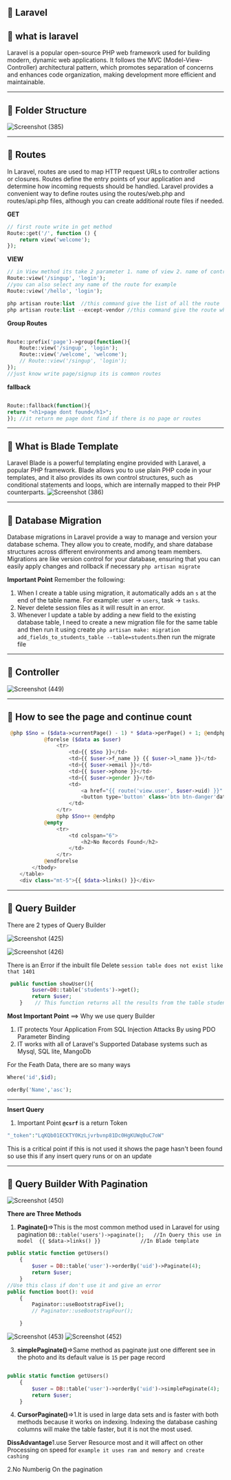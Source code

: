 ## 📔 Laravel 

## 📘 what is laravel
Laravel is a popular open-source PHP web framework used for building modern, dynamic web applications. It follows the MVC (Model-View-Controller) architectural pattern, which promotes separation of concerns and enhances code organization, making development more efficient and maintainable.

---

## 📘 Folder Structure 
![Screenshot (385)](https://github.com/amandavid0032/Web-Development/assets/86879390/8f37d15d-47c6-4c78-87ca-5b7b7d2b5e4b)

---
## 📘 Routes
In Laravel, routes are used to map HTTP request URLs to controller actions or closures. Routes define the entry points of your application and determine how incoming requests should be handled. Laravel provides a convenient way to define routes using the routes/web.php and routes/api.php files, although you can create additional route files if needed.

**GET**
```php
// first route write in get method 
Route::get('/', function () {
    return view('welcome');
});

```
**VIEW**
```php
// in View method its take 2 parameter 1. name of view 2. name of controller
Route::view('/singup', 'login');
//you can also select any name of the route for example
Route::view('/hello', 'login');
```
```php
php artisan route:list  //this command give the list of all the route
php artisan route:list --except-vendor //this command give the route which we made 
```
**Group Routes**
```php

Route::prefix('page')->group(function(){
    Route::view('/singup', 'login');
    Route::view('/welcome', 'welcome');
    // Route::view('/singup', 'login');
});
//just know write page/signup its is common routes
```
**fallback**
```php

Route::fallback(function(){
return "<h1>page dont found</h1>";
}); //it return me page dont find if there is no page or routes
```
---
## 📘 What is Blade Template
Laravel Blade is a powerful templating engine provided with Laravel, a popular PHP framework. Blade allows you to use plain PHP code in your templates, and it also provides its own control structures, such as conditional statements and loops, which are internally mapped to their PHP counterparts.
![Screenshot (386)](https://github.com/amandavid0032/Web-Development/assets/86879390/633a3e35-8d96-4ef6-add3-ff03b1886b0f)

---
## 📘 Database Migration
Database migrations in Laravel provide a way to manage and version your database schema. They allow you to create, modify, and share database structures across different environments and among team members. Migrations are like version control for your database, ensuring that you can easily apply changes and rollback if necessary
`php artisan migrate`

**Important Point**
Remember the following:
1. When I create a table using migration, it automatically adds an `s` at the end of the table name. For example: user -> `users`, task -> `tasks`.
2. Never delete session files as it will result in an error.
3. Whenever I update a table by adding a new field to the existing database table, I need to create a new migration file for the same table and then run it using create `php artisan make: migration add_fields_to_students_table --table=students`.then run the migrate file 

---

## 📘 Controller
![Screenshot (449)](https://github.com/user-attachments/assets/28fa409a-e3f2-413e-8cd8-901a5a987851)

---

## 📘 How to see the page and continue count
```php
 @php $Sno = ($data->currentPage() - 1) * $data->perPage() + 1; @endphp
            @forelse ($data as $user)
                <tr>
                    <td>{{ $Sno }}</td>
                    <td>{{ $user->f_name }} {{ $user->l_name }}</td>
                    <td>{{ $user->email }}</td>
                    <td>{{ $user->phone }}</td>
                    <td>{{ $user->gender }}</td>
                    <td>
                        <a href="{{ route('view.user', $user->uid) }}" class='btn btn-info'>View</a>
                        <button type='button' class='btn btn-danger'data-id='{{ $user->uid }}'>Delete</button>
                    </td>
                </tr>
                @php $Sno++ @endphp
            @empty
                <tr>
                    <td colspan="6">
                        <h2>No Records Found</h2>
                    </td>
                </tr>
            @endforelse
        </tbody>
    </table>
    <div class="mt-5">{{ $data->links() }}</div>
```

---

## 📘 Query Builder
There are 2 types of Query Builder

![Screenshot (425)](https://github.com/user-attachments/assets/d0d2f12c-0e6d-4313-bdac-77aace7bdf8d)


![Screenshot (426)](https://github.com/user-attachments/assets/7b899a28-e7c2-4732-a439-f327ee505251)

There is an Error if the inbuilt file Delete `session table does not exist like that 1401 `

```php
 public function showUser(){
        $user=DB::table('students')->get();
        return $user;
    }    // This function returns all the results from the table students  get method

```

**Most Important Point** ==> Why we use query Builder
1. IT protects Your Application From SQL Injection Attacks By using PDO Parameter Binding
2. IT works with all of Laravel's Supported Database systems such as Mysql, SQL lite, MangoDb


For the Feath Data, there are so many ways 

```php
Where('id',$id);

oderBy('Name','asc');
```

---

**Insert Query**
1. Important Point
**`@csrf`** is a return Token

```php
"_token":"LqKQb01ECKTY0KzLjvrbvnp81Dc0HgKUWq0uC7oW"
```
This is a critical point if this is not used it shows the page hasn't been found so use this if any insert query runs or on an update

---

## 📘 Query Builder With Pagination
![Screenshot (450)](https://github.com/user-attachments/assets/90a9dadb-1c7b-453e-b4a3-98cc49ff7dba)
  
**There are Three Methods**

1. **Paginate()**=>This is the most common method used in Laravel for using pagination
  `DB::table('users')->paginate();   //In Query this use in model 
  {{ $data->links() }}             //In Blade template`
```php
public static function getUsers()
    {
        $user = DB::table('user')->orderBy('uid')->Paginate(4);
        return $user;
    }
//Use this class if don't use it and give an error 
public function boot(): void
    {
        Paginator::useBootstrapFive();
        // Paginator::useBootstrapFour();

    }
```
![Screenshot (453)](https://github.com/user-attachments/assets/383445e9-876c-4c37-97d6-9feb09138a21)
![Screenshot (452)](https://github.com/user-attachments/assets/6980ec4d-aaa6-481a-b386-d0170addd626)

3. **simplePaginate()**=>Same method as paginate just one different see in the photo and its default value is `15` per page record 
```php

public static function getUsers()
    {
        $user = DB::table('user')->orderBy('uid')->simplePaginate(4);
        return $user;
    }
```
4. **CursorPaginate()**=>1.It is used in large data sets and is faster with both methods because it works on indexing. Indexing the database cashing  columns will make the table faster, but it is not the most used.
   
**DissAdvantage**1.use Server Resource most and it will affect on other Processing on speed for `example it uses ram and memory and create cashing`

2.No Numberig On the pagination 




